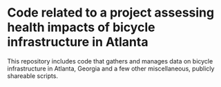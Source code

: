 # Code related to a project assessing health impacts of bicycle infrastructure in Atlanta
This repository includes code that gathers and manages data on bicycle infrastructure in Atlanta, Georgia and a few other miscellaneous, publicly shareable scripts.

